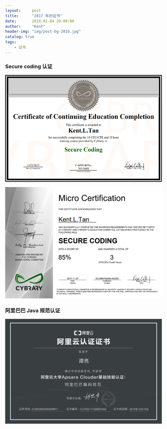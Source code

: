 ```yaml
---
layout:     post
title:      "2017 年的证书"
date:       2018-02-04 20:09:00
author:     "Kent"
header-img: "img/post-bg-2016.jpg"
catalog: true
tags:
    - 证书
---
```


### Secure coding 认证

![Secure_coding](/img/2018-02-04-certificate_in_2017/secure_coding_1.png)

![Secure_coding](/img/2018-02-04-certificate_in_2017/secure_coding_2.png)

### 阿里巴巴 Java 规范认证

![alibaba_java](/img/2018-02-04-certificate_in_2017/alibaba_java.jpg)